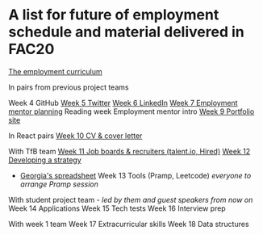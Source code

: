 # A list for future of employment schedule and material delivered in FAC20

[The employment curriculum](https://hackmd.io/jY8pyE7iTWaThtkuUNgSjw)

In pairs from previous project teams

Week 4 GitHub
[Week 5 Twitter](https://hackmd.io/Qb1vbesIS2enTaRUYdD09A)
[Week 6 LinkedIn](https://hackmd.io/lLUSUXWZSTe47AwLHeNhMg)
[Week 7 Employment mentor planning](https://hackmd.io/6S_2xAffSzuI7TQVT8yT8g)
Reading week Employment mentor intro
[Week 9 Portfolio site](https://hackmd.io/sK2PqWRvTmmAizCcuwhd2g)

In React pairs
[Week 10 CV & cover letter](https://hackmd.io/tWYq8d_2RViYsjOILsbLwA)

With TfB team
[Week 11 Job boards & recruiters (talent.io, Hired)](https://hackmd.io/hrHfx0hQQhmrZZe67BqC-Q)
[Week 12 Developing a strategy](https://foundersandcoders.slack.com/files/UP8DS10P4/F01D30LFXV4/georgia_-_creating_a_job_hunting_strategy.pdf)

- [Georgia's spreadsheet](https://docs.google.com/spreadsheets/d/1zGBd_5Qm4_-eogLjSGmTYWqreOUG8Gp9eNs6aXFM8sA/edit?usp=sharing)
  Week 13 Tools (Pramp, Leetcode) _everyone to arrange Pramp session_

With student project team - _led by them and guest speakers from now on_
Week 14 Applications
Week 15 Tech tests
Week 16 Interview prep

With week 1 team
Week 17 Extracurricular skills
Week 18 Data structures
